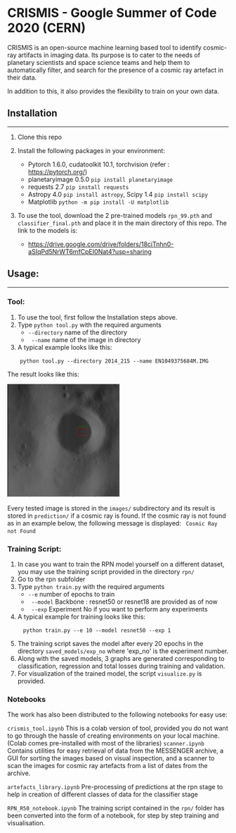 # CRISMIS - Google Summer of Code 2020 (CERN)

CRISMIS is an open-source machine learning based tool to identify cosmic-ray artifacts in imaging data.
Its purpose is to cater to the needs of planetary scientists and space science teams and help them to automatically filter, and search for the presence of a cosmic ray artefact in their data.

In addition to this, it also provides the flexibility to train on your own data. 
## Installation
_____
1. Clone this repo
2. Install the following packages in your environment:
   * Pytorch 1.6.0, cudatoolkit 10.1, torchvision (refer : https://pytorch.org/)
   * planetaryimage 0.5.0 ```pip install planetaryimage```
   * requests 2.7 ```pip install requests```
   * Astropy 4.0 ```pip install astropy```, Scipy 1.4 ```pip install scipy```
   * Matplotlib ```python -m pip install -U matplotlib```
  
3. To use the tool, download the 2 pre-trained models ```rpn_99.pth``` and ```classifier_final.pth``` and place it in the main directory of this repo. The link to the models is:
   * https://drive.google.com/drive/folders/18ciTnhn0-aSIqPd5NrWT6mfCpEI0Nat4?usp=sharing
  
## Usage:
_____
### Tool:
1. To use the tool, first follow the Installation steps above.
1. Type ```python tool.py``` with the required arguments
    *  ```--directory``` name of the directory
    *  ``` --name``` name of the image in directory
1.  A typical example looks like this:
``` 
    python tool.py --directory 2014_215 --name EN1049375684M.IMG
 ```
 The result looks like this:
 
 <img src="README_samples/found.PNG" width="256" height="256">
 
Every tested image is stored in the ```images/``` subdirectory and its result is stored in ```prediction/``` if a cosmic ray is found.
If the cosmic ray is not found as in an example below, the following message is displayed: 
``` Cosmic Ray not Found```
 
 ### Training Script:
 1. In case you want to train the RPN model yourself on a different dataset, you may use the training script provided in the directory ```rpn/```
 2. Go to the rpn subfolder
 3. Type ```python train.py``` with the required arguments
    *  ```--e``` number of epochs to train
    * ``` --model``` Backbone : resnet50 or resnet18 are provided as of now
    * ``` --exp``` Experiment No if you want to perform any experiments
 4.  A typical example for training looks like this:
 ``` cd rpn/
      python train.py --e 10 --model resnet50 --exp 1
 ```
 5. The training script saves the model after every 20 epochs in the directory ```saved_models/exp_no``` where 'exp_no' is the experiment number.
 6. Along with the saved models, 3 graphs are generated corresponding to classification, regression and total losses during training and validation.
 7. For visualization of the trained model, the script ```visualize.py``` is provided.
 
### Notebooks
The work has also been distributed to the following notebooks for easy use:

```crismis_tool.ipynb``` This is a colab version of tool, provided you do not want to go through the hassle of creating environments on your local machine.
   (Colab comes pre-installed with most of the libraries)
```scanner.ipynb``` Contains utilities for easy retrieval of data from the MESSENGER archive, a GUI for sorting the images based on visual inspection, and a scanner to scan the  images for cosmic ray artefacts from a list of dates from the archive.

```artefacts_library.ipynb``` Pre-processing of predictions at the rpn stage to help in creation of different classes of data for the classifier stage

```RPN_R50_notebook.ipynb```  The training script contained in the ```rpn/``` folder has been converted into the form of a notebook, for step by step training and visualisation.

